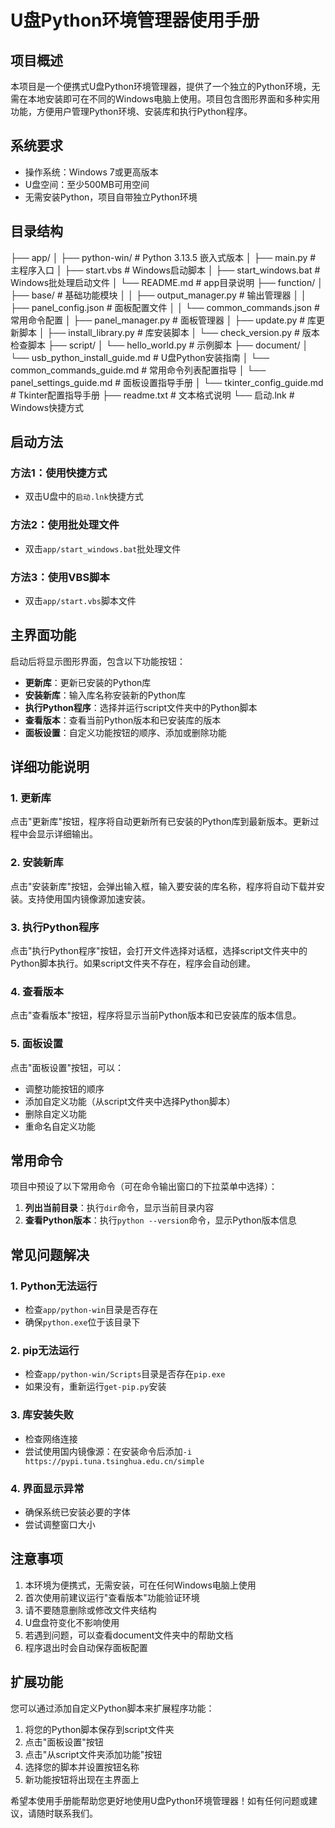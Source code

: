 # U盘Python环境管理器使用手册

## 项目概述
本项目是一个便携式U盘Python环境管理器，提供了一个独立的Python环境，无需在本地安装即可在不同的Windows电脑上使用。项目包含图形界面和多种实用功能，方便用户管理Python环境、安装库和执行Python程序。

## 系统要求
- 操作系统：Windows 7或更高版本
- U盘空间：至少500MB可用空间
- 无需安装Python，项目自带独立Python环境

## 目录结构

├── app/
│   ├── python-win/         # Python 3.13.5 嵌入式版本
│   ├── main.py             # 主程序入口
│   ├── start.vbs           # Windows启动脚本
│   ├── start_windows.bat   # Windows批处理启动文件
│   └── README.md           # app目录说明
├── function/
│   ├── base/               # 基础功能模块
│   │   ├── output_manager.py  # 输出管理器
│   │   ├── panel_config.json  # 面板配置文件
│   │   └── common_commands.json  # 常用命令配置
│   ├── panel_manager.py    # 面板管理器
│   ├── update.py           # 库更新脚本
│   ├── install_library.py  # 库安装脚本
│   └── check_version.py    # 版本检查脚本
├── script/
│   └── hello_world.py      # 示例脚本
├── document/
│   └── usb_python_install_guide.md  # U盘Python安装指南
│   └── common_commands_guide.md  # 常用命令列表配置指导
│   └── panel_settings_guide.md  # 面板设置指导手册
│   └── tkinter_config_guide.md  # Tkinter配置指导手册
├── readme.txt              # 文本格式说明
└── 启动.lnk                # Windows快捷方式

## 启动方法
### 方法1：使用快捷方式
- 双击U盘中的`启动.lnk`快捷方式

### 方法2：使用批处理文件
- 双击`app/start_windows.bat`批处理文件

### 方法3：使用VBS脚本
- 双击`app/start.vbs`脚本文件

## 主界面功能
启动后将显示图形界面，包含以下功能按钮：
- **更新库**：更新已安装的Python库
- **安装新库**：输入库名称安装新的Python库
- **执行Python程序**：选择并运行script文件夹中的Python脚本
- **查看版本**：查看当前Python版本和已安装库的版本
- **面板设置**：自定义功能按钮的顺序、添加或删除功能

## 详细功能说明
### 1. 更新库
点击"更新库"按钮，程序将自动更新所有已安装的Python库到最新版本。更新过程中会显示详细输出。

### 2. 安装新库
点击"安装新库"按钮，会弹出输入框，输入要安装的库名称，程序将自动下载并安装。支持使用国内镜像源加速安装。

### 3. 执行Python程序
点击"执行Python程序"按钮，会打开文件选择对话框，选择script文件夹中的Python脚本执行。如果script文件夹不存在，程序会自动创建。

### 4. 查看版本
点击"查看版本"按钮，程序将显示当前Python版本和已安装库的版本信息。

### 5. 面板设置
点击"面板设置"按钮，可以：
- 调整功能按钮的顺序
- 添加自定义功能（从script文件夹中选择Python脚本）
- 删除自定义功能
- 重命名自定义功能

## 常用命令
项目中预设了以下常用命令（可在命令输出窗口的下拉菜单中选择）：
1. **列出当前目录**：执行`dir`命令，显示当前目录内容
2. **查看Python版本**：执行`python --version`命令，显示Python版本信息

## 常见问题解决
### 1. Python无法运行
- 检查`app/python-win`目录是否存在
- 确保`python.exe`位于该目录下

### 2. pip无法运行
- 检查`app/python-win/Scripts`目录是否存在`pip.exe`
- 如果没有，重新运行`get-pip.py`安装

### 3. 库安装失败
- 检查网络连接
- 尝试使用国内镜像源：在安装命令后添加`-i https://pypi.tuna.tsinghua.edu.cn/simple`

### 4. 界面显示异常
- 确保系统已安装必要的字体
- 尝试调整窗口大小

## 注意事项
1. 本环境为便携式，无需安装，可在任何Windows电脑上使用
2. 首次使用前建议运行"查看版本"功能验证环境
3. 请不要随意删除或修改文件夹结构
4. U盘盘符变化不影响使用
5. 若遇到问题，可以查看document文件夹中的帮助文档
6. 程序退出时会自动保存面板配置

## 扩展功能
您可以通过添加自定义Python脚本来扩展程序功能：
1. 将您的Python脚本保存到script文件夹
2. 点击"面板设置"按钮
3. 点击"从script文件夹添加功能"按钮
4. 选择您的脚本并设置按钮名称
5. 新功能按钮将出现在主界面上


希望本使用手册能帮助您更好地使用U盘Python环境管理器！如有任何问题或建议，请随时联系我们。
